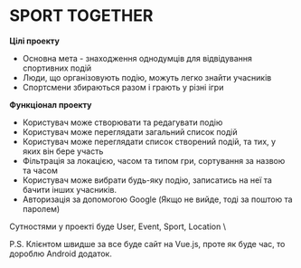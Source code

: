 # SPORT TOGETHER #

**Цілі проекту**
- Основна мета - знаходження однодумців для відвідування спортивних подій
- Люди, що організовують подію, можуть легко знайти учасників
- Спортсмени збираються разом і грають у різні ігри

**Функціонал проекту**
- Користувач може створювати та редагувати подію
- Користувач може переглядати загальний список подій
- Користувач може переглядати список створений подій, та тих, у яких він бере участь
- Фільтрація за локацією, часом та типом гри, сортування за назвою та часом
- Користувач може вибрати будь-яку подію, записатись на неї та бачити інших учасників.
- Авторизація за допомогою Google (Якщо не вийде, тоді за поштою та паролем)

Сутностями у проекті буде User, Event, Sport, Location \

P.S. Клієнтом швидше за все буде сайт на Vue.js, проте як буде час, то дороблю Android додаток.

